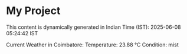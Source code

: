 # My Project

This content is dynamically generated in Indian Time (IST): 2025-06-08 05:24:42 IST


Current Weather in Coimbatore:
Temperature: 23.88 °C
Condition: mist
